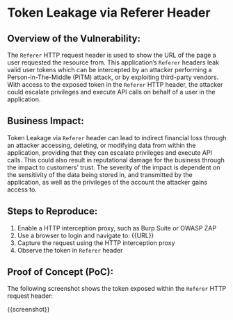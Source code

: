 # Token Leakage via Referer Header

## Overview of the Vulnerability:

The `Referer` HTTP request header is used to show the URL of the page a user requested the resource from. This application’s `Referer` headers leak valid user tokens which can be intercepted by an attacker performing a Person-in-The-Middle (PiTM) attack, or by exploiting third-party vendors. With access to the exposed token in the `Referer` HTTP header, the attacker could escalate privileges and execute API calls on behalf of a user in the application.

## Business Impact:

Token Leakage via `Referer` header can lead to indirect financial loss through an attacker accessing, deleting, or modifying data from within the application, providing that they can escalate privileges and execute API calls. This could also result in reputational damage for the business through the impact to customers’ trust. The severity of the impact is dependent on the sensitivity of the data being stored in, and transmitted by the application, as well as the privileges of the account the attacker gains access to.

## Steps to Reproduce:

1. Enable a HTTP interception proxy, such as Burp Suite or OWASP ZAP
1. Use a browser to login and navigate to: {{URL}}
1. Capture the request using the HTTP interception proxy
1. Observe the token in `Referer` header

## Proof of Concept (PoC):

The following screenshot shows the token exposed within the `Referer` HTTP request header:

{{screenshot}}
